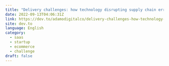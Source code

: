 ```yaml
---
title: "Delivery challenges: how technology disrupting supply chain errors"
date: 2022-09-13T04:06:31Z
link: https://dev.to/adamodigitalco/delivery-challenges-how-technology-disrupting-supply-chain-errors-2pfa?utm_medium=RSS&utm_source=news.12bit.vn
site: dev.to
language: English
category:
  - saas
  - startup
  - ecommerce
  - challenge
draft: false
---
```

